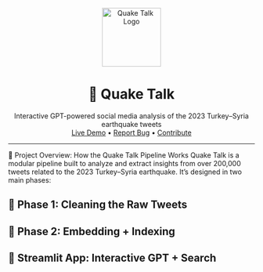 <!-- ================================================================== -->
<!--                          Quake Talk README                         -->
<!-- ================================================================== -->

<p align="center">
  <img src="https://raw.githubusercontent.com/salitahir/Quake_Talk/main/docs/logo.png" alt="Quake Talk Logo" width="120"/>
  <h1 align="center">📰 Quake Talk</h1>
  <p align="center">
    Interactive GPT-powered social media analysis of the 2023 Turkey–Syria earthquake tweets  
    <br/>
    <a href="https://your-app-name.streamlit.app">Live Demo</a> •
    <a href="https://github.com/salitahir/Quake_Talk/issues">Report Bug</a> •
    <a href="https://github.com/salitahir/Quake_Talk/pulls">Contribute</a>
  </p>
</p>

---

🧠 Project Overview: How the Quake Talk Pipeline Works
Quake Talk is a modular pipeline built to analyze and extract insights from over 200,000 tweets related to the 2023 Turkey–Syria earthquake. It’s designed in two main phases:

## 🔹 Phase 1: Cleaning the Raw Tweets
## 🔹 Phase 2: Embedding + Indexing
## 🔹 Streamlit App: Interactive GPT + Search